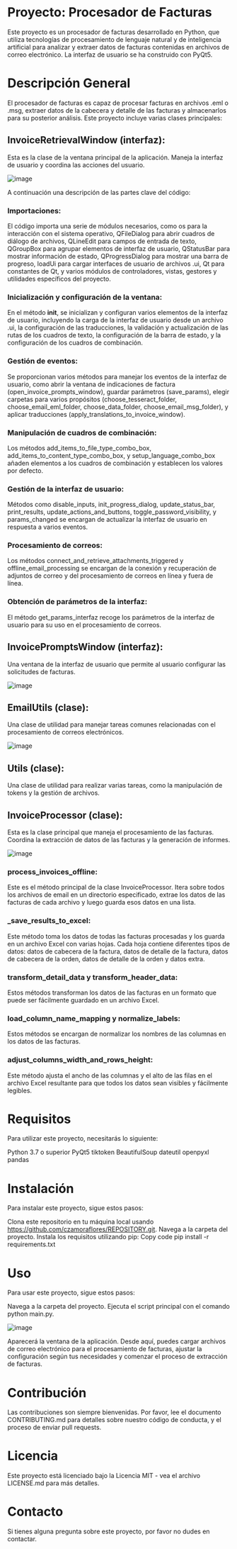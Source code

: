 # Proyecto: Procesador de Facturas
Este proyecto es un procesador de facturas desarrollado en Python, que utiliza tecnologías de procesamiento de lenguaje natural y de inteligencia artificial para analizar y extraer datos de facturas contenidas en archivos de correo electrónico. La interfaz de usuario se ha construido con PyQt5.

# Descripción General
El procesador de facturas es capaz de procesar facturas en archivos .eml o .msg, extraer datos de la cabecera y detalle de las facturas y almacenarlos para su posterior análisis. Este proyecto incluye varias clases principales:

## InvoiceRetrievalWindow (interfaz): 
Esta es la clase de la ventana principal de la aplicación. Maneja la interfaz de usuario y coordina las acciones del usuario.

![image](https://github.com/czamoraflores/Invoice_processor/assets/103855330/870b6e11-e592-4134-b8e4-91b906d96c4e)

A continuación una descripción de las partes clave del código:

### Importaciones: 
El código importa una serie de módulos necesarios, como os para la interacción con el sistema operativo, QFileDialog para abrir cuadros de diálogo de archivos, QLineEdit para campos de entrada de texto, QGroupBox para agrupar elementos de interfaz de usuario, QStatusBar para mostrar información de estado, QProgressDialog para mostrar una barra de progreso, loadUi para cargar interfaces de usuario de archivos .ui, Qt para constantes de Qt, y varios módulos de controladores, vistas, gestores y utilidades específicos del proyecto.

### Inicialización y configuración de la ventana: 
En el método __init__, se inicializan y configuran varios elementos de la interfaz de usuario, incluyendo la carga de la interfaz de usuario desde un archivo .ui, la configuración de las traducciones, la validación y actualización de las rutas de los cuadros de texto, la configuración de la barra de estado, y la configuración de los cuadros de combinación.

### Gestión de eventos: 
Se proporcionan varios métodos para manejar los eventos de la interfaz de usuario, como abrir la ventana de indicaciones de factura (open_invoice_prompts_window), guardar parámetros (save_params), elegir carpetas para varios propósitos (choose_tesseract_folder, choose_email_eml_folder, choose_data_folder, choose_email_msg_folder), y aplicar traducciones (apply_translations_to_invoice_window).

### Manipulación de cuadros de combinación: 
Los métodos add_items_to_file_type_combo_box, add_items_to_content_type_combo_box, y setup_language_combo_box añaden elementos a los cuadros de combinación y establecen los valores por defecto.

### Gestión de la interfaz de usuario: 
Métodos como disable_inputs, init_progress_dialog, update_status_bar, print_results, update_actions_and_buttons, toggle_password_visibility, y params_changed se encargan de actualizar la interfaz de usuario en respuesta a varios eventos.

### Procesamiento de correos: 
Los métodos connect_and_retrieve_attachments_triggered y offline_email_processing se encargan de la conexión y recuperación de adjuntos de correo y del procesamiento de correos en línea y fuera de línea.

### Obtención de parámetros de la interfaz: 
El método get_params_interfaz recoge los parámetros de la interfaz de usuario para su uso en el procesamiento de correos.

## InvoicePromptsWindow (interfaz): 
Una ventana de la interfaz de usuario que permite al usuario configurar las solicitudes de facturas.

![image](https://github.com/czamoraflores/Invoice_processor/assets/103855330/a8f78c92-13ad-4a44-aadb-eb769e242083)

## EmailUtils (clase): 
Una clase de utilidad para manejar tareas comunes relacionadas con el procesamiento de correos electrónicos.

![image](https://github.com/czamoraflores/Invoice_processor/assets/103855330/f06d620c-d628-4c5e-bd81-a241dd92471e)

## Utils (clase): 
Una clase de utilidad para realizar varias tareas, como la manipulación de tokens y la gestión de archivos.

## InvoiceProcessor (clase): 
Esta es la clase principal que maneja el procesamiento de las facturas. Coordina la extracción de datos de las facturas y la generación de informes.

![image](https://github.com/czamoraflores/Invoice_processor/assets/103855330/d4650968-e23a-4bbd-8ee5-5fa3f22b68c3)

### process_invoices_offline: 
Este es el método principal de la clase InvoiceProcessor. Itera sobre todos los archivos de email en un directorio especificado, extrae los datos de las facturas de cada archivo y luego guarda esos datos en una lista.

### _save_results_to_excel: 
Este método toma los datos de todas las facturas procesadas y los guarda en un archivo Excel con varias hojas. Cada hoja contiene diferentes tipos de datos: datos de cabecera de la factura, datos de detalle de la factura, datos de cabecera de la orden, datos de detalle de la orden y datos extra.

### transform_detail_data y transform_header_data: 
Estos métodos transforman los datos de las facturas en un formato que puede ser fácilmente guardado en un archivo Excel.

### load_column_name_mapping y normalize_labels: 
Estos métodos se encargan de normalizar los nombres de las columnas en los datos de las facturas.

### adjust_columns_width_and_rows_height: 
Este método ajusta el ancho de las columnas y el alto de las filas en el archivo Excel resultante para que todos los datos sean visibles y fácilmente legibles.

# Requisitos
Para utilizar este proyecto, necesitarás lo siguiente:

Python 3.7 o superior
PyQt5
tiktoken
BeautifulSoup
dateutil
openpyxl
pandas

# Instalación
Para instalar este proyecto, sigue estos pasos:

Clona este repositorio en tu máquina local usando https://github.com/czamoraflores/REPOSITORY.git.
Navega a la carpeta del proyecto.
Instala los requisitos utilizando pip:
Copy code
pip install -r requirements.txt

# Uso
Para usar este proyecto, sigue estos pasos:

Navega a la carpeta del proyecto.
Ejecuta el script principal con el comando python main.py.

![image](https://github.com/czamoraflores/Invoice_processor/assets/103855330/5c5c1689-1ef7-4313-ba97-140e4789b988)

Aparecerá la ventana de la aplicación. Desde aquí, puedes cargar archivos de correo electrónico para el procesamiento de facturas, ajustar la configuración según tus necesidades y comenzar el proceso de extracción de facturas.

# Contribución
Las contribuciones son siempre bienvenidas. Por favor, lee el documento CONTRIBUTING.md para detalles sobre nuestro código de conducta, y el proceso de enviar pull requests.

# Licencia
Este proyecto está licenciado bajo la Licencia MIT - vea el archivo LICENSE.md para más detalles.

# Contacto
Si tienes alguna pregunta sobre este proyecto, por favor no dudes en contactar.
